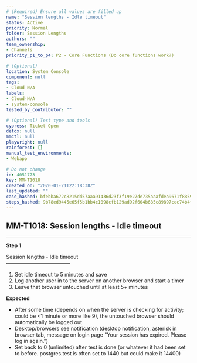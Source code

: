 ```yaml
---
# (Required) Ensure all values are filled up
name: "Session lengths - Idle timeout"
status: Active
priority: Normal
folder: Session Lengths
authors: ""
team_ownership: 
- Channels
priority_p1_to_p4: P2 - Core Functions (Do core functions work?)

# (Optional)
location: System Console
component: null
tags: 
- Cloud N/A
labels: 
- Cloud-N/A
- system-console
tested_by_contributor: ""

# (Optional) Test type and tools
cypress: Ticket Open
detox: null
mmctl: null
playwright: null
rainforest: []
manual_test_environments: 
- Webapp

# Do not change
id: 4051773
key: MM-T1018
created_on: "2020-01-21T22:18:38Z"
last_updated: ""
case_hashed: bfebba672c8215dd57aaa91436d23f3f19e27de735aaafdea9671f8859ce1a284166677bf19ffb05eb26a3f6f1d6a2b2
steps_hashed: 9b78ed9445e65f5b1bb4c1098cfb129ad92f604b685c89897cec74b4f371f2cf6459116ef2cada9de8e51364e4f41b12
---
```


<!-- (Auto-generated) Based on frontmatter's "key" and "name" -->

## MM-T1018: Session lengths - Idle timeout

---

**Step 1**

Session lengths - Idle timeout\
–––––––––––––––––––––––––

1. Set idle timeout to 5 minutes and save
2. Log another user in to the server on another browser and start a timer
3. Leave that browser untouched until at least 5+ minutes

**Expected**

- After some time (depends on when the server is checking for activity; could be <1 minute or more like 9), the untouched browser should automatically be logged out
- Desktop/browsers see notification (desktop notification, asterisk in browser tab, message on login page "Your session has expired. Please log in again.")
- Set back to 0 (unlimited) after test is done (or whatever it had been set to before. postgres.test is often set to 1440 but could make it 14400)
